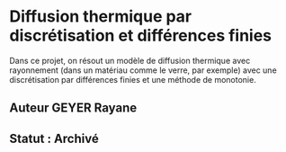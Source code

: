 # Diffusion thermique par discrétisation et différences finies

Dans ce projet, on résout un modèle de diffusion thermique avec rayonnement (dans un matériau
comme le verre, par exemple) avec une discrétisation par différences finies et une méthode de
monotonie. 

## Auteur GEYER Rayane

## Statut : Archivé
